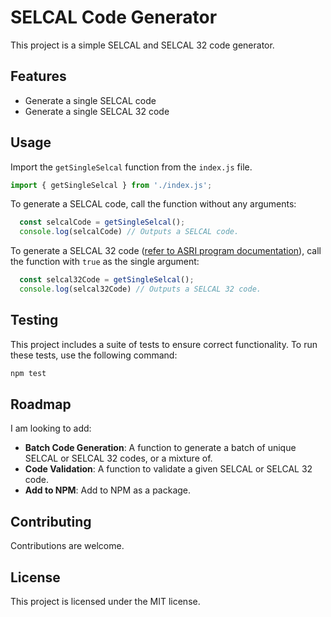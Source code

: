 # SELCAL Code Generator

This project is a simple SELCAL and SELCAL 32 code generator.

## Features

- Generate a single SELCAL code
- Generate a single SELCAL 32 code

## Usage

Import the `getSingleSelcal` function from the `index.js` file.

```javascript
import { getSingleSelcal } from './index.js';
```

To generate a SELCAL code, call the function without any arguments:

```javascript
  const selcalCode = getSingleSelcal();
  console.log(selcalCode) // Outputs a SELCAL code.
```

To generate a SELCAL 32 code ([refer to ASRI program documentation](https://asri.aero/selcal/selcal-32/)), call the function with `true` as the single argument:

```javascript
  const selcal32Code = getSingleSelcal();
  console.log(selcal32Code) // Outputs a SELCAL 32 code.
```

## Testing

This project includes a suite of tests to ensure correct functionality. To run these tests, use the following command:

```javascript
npm test
```

## Roadmap

I am looking to add:

- **Batch Code Generation**: A function to generate a batch of unique SELCAL or SELCAL 32 codes, or a mixture of.
- **Code Validation**: A function to validate a given SELCAL or SELCAL 32 code.
- **Add to NPM**: Add to NPM as a package.

## Contributing

Contributions are welcome.

## License

This project is licensed under the MIT license.
